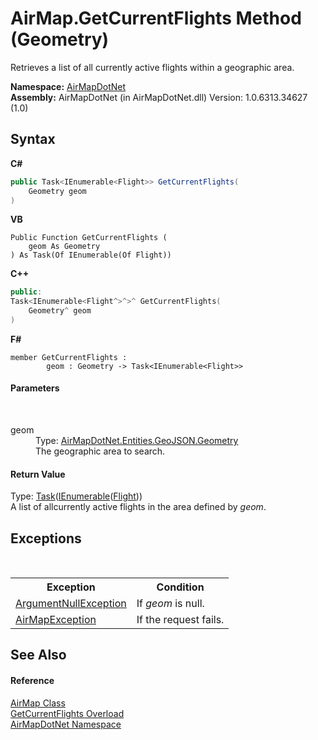 # AirMap.GetCurrentFlights Method (Geometry)
 

Retrieves a list of all currently active flights within a geographic area.

**Namespace:**&nbsp;<a href="b5783ccd-d544-c2c9-c0be-1f622d02460a">AirMapDotNet</a><br />**Assembly:**&nbsp;AirMapDotNet (in AirMapDotNet.dll) Version: 1.0.6313.34627 (1.0)

## Syntax

**C#**<br />
``` C#
public Task<IEnumerable<Flight>> GetCurrentFlights(
	Geometry geom
)
```

**VB**<br />
``` VB
Public Function GetCurrentFlights ( 
	geom As Geometry
) As Task(Of IEnumerable(Of Flight))
```

**C++**<br />
``` C++
public:
Task<IEnumerable<Flight^>^>^ GetCurrentFlights(
	Geometry^ geom
)
```

**F#**<br />
``` F#
member GetCurrentFlights : 
        geom : Geometry -> Task<IEnumerable<Flight>> 

```


#### Parameters
&nbsp;<dl><dt>geom</dt><dd>Type: <a href="22f02f42-8eee-a3f1-6c1a-cfe4163ef04e">AirMapDotNet.Entities.GeoJSON.Geometry</a><br />The geographic area to search.</dd></dl>

#### Return Value
Type: <a href="http://msdn2.microsoft.com/en-us/library/dd321424" target="_blank">Task</a>(<a href="http://msdn2.microsoft.com/en-us/library/9eekhta0" target="_blank">IEnumerable</a>(<a href="16017ca6-d6d5-98b0-eb53-d143094611b5">Flight</a>))<br />A list of allcurrently active flights in the area defined by *geom*.

## Exceptions
&nbsp;<table><tr><th>Exception</th><th>Condition</th></tr><tr><td><a href="http://msdn2.microsoft.com/en-us/library/27426hcy" target="_blank">ArgumentNullException</a></td><td>If *geom* is null.</td></tr><tr><td><a href="d82ff8cb-4e8e-4f49-2c4c-a1d978cbdb1c">AirMapException</a></td><td>If the request fails.</td></tr></table>

## See Also


#### Reference
<a href="5026f4ac-baf9-76bd-7dc0-4a111dd014fb">AirMap Class</a><br /><a href="de644ce0-5736-bdf1-6d24-033ffbcc728b">GetCurrentFlights Overload</a><br /><a href="b5783ccd-d544-c2c9-c0be-1f622d02460a">AirMapDotNet Namespace</a><br />